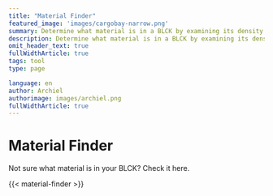 ```yaml
---
title: "Material Finder"
featured_image: 'images/cargobay-narrow.png'
summary: Determine what material is in a BLCK by examining its density.
description: Determine what material is in a BLCK by examining its density.
omit_header_text: true
fullWidthArticle: true
tags: tool
type: page

language: en
author: Archiel
authorimage: images/archiel.png
fullWidthArticle: true
---
```



# Material Finder

Not sure what material is in your BLCK? Check it here.

{{< material-finder >}}

